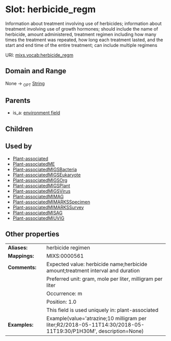
# Slot: herbicide_regm


Information about treatment involving use of herbicides; information about treatment involving use of growth hormones; should include the name of herbicide, amount administered, treatment regimen including how many times the treatment was repeated, how long each treatment lasted, and the start and end time of the entire treatment; can include multiple regimens

URI: [mixs.vocab:herbicide_regm](https://w3id.org/mixs/vocab/herbicide_regm)


## Domain and Range

None ->  <sub>OPT</sub> [String](types/String.md)

## Parents

 *  is_a: [environment field](environment_field.md)

## Children


## Used by

 * [Plant-associated](Plant-associated.md)
 * [Plant-associatedME](Plant-associatedME.md)
 * [Plant-associatedMIGSBacteria](Plant-associatedMIGSBacteria.md)
 * [Plant-associatedMIGSEukaryote](Plant-associatedMIGSEukaryote.md)
 * [Plant-associatedMIGSOrg](Plant-associatedMIGSOrg.md)
 * [Plant-associatedMIGSPlant](Plant-associatedMIGSPlant.md)
 * [Plant-associatedMIGSVirus](Plant-associatedMIGSVirus.md)
 * [Plant-associatedMIMAG](Plant-associatedMIMAG.md)
 * [Plant-associatedMIMARKSSpecimen](Plant-associatedMIMARKSSpecimen.md)
 * [Plant-associatedMIMARKSSurvey](Plant-associatedMIMARKSSurvey.md)
 * [Plant-associatedMISAG](Plant-associatedMISAG.md)
 * [Plant-associatedMIUVIG](Plant-associatedMIUVIG.md)

## Other properties

|  |  |  |
| --- | --- | --- |
| **Aliases:** | | herbicide regimen |
| **Mappings:** | | MIXS:0000561 |
| **Comments:** | | Expected value: herbicide name;herbicide amount;treatment interval and duration |
|  | | Preferred unit: gram, mole per liter, milligram per liter |
|  | | Occurrence: m |
|  | | Position: 1.0 |
|  | | This field is used uniquely in: plant-associated |
| **Examples:** | | Example(value='atrazine;10 milligram per liter;R2/2018-05-11T14:30/2018-05-11T19:30/P1H30M', description=None) |

